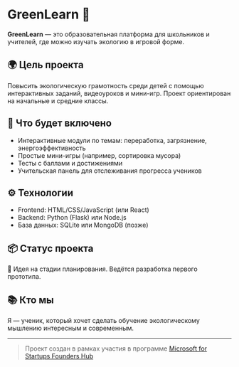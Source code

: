 # GreenLearn 🌱

**GreenLearn** — это образовательная платформа для школьников и учителей, где можно изучать экологию в игровой форме.

## 🌍 Цель проекта

Повысить экологическую грамотность среди детей с помощью интерактивных заданий, видеоуроков и мини-игр. Проект ориентирован на начальные и средние классы.

## 🧠 Что будет включено

- Интерактивные модули по темам: переработка, загрязнение, энергоэффективность
- Простые мини-игры (например, сортировка мусора)
- Тесты с баллами и достижениями
- Учительская панель для отслеживания прогресса учеников

## ⚙️ Технологии

- Frontend: HTML/CSS/JavaScript (или React)
- Backend: Python (Flask) или Node.js
- База данных: SQLite или MongoDB (позже)

## 📦 Статус проекта

🔧 Идея на стадии планирования. Ведётся разработка первого прототипа.

## 📚 Кто мы

Я — ученик, который хочет сделать обучение экологическому мышлению интересным и современным.

---

> Проект создан в рамках участия в программе [Microsoft for Startups Founders Hub](https://startups.microsoft.com/)

